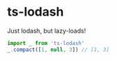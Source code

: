ts-lodash
=========

Just lodash, but lazy-loads!

```js
import _ from 'ts-lodash'
_.compact([1, null, 3]) // [1, 3]
```
